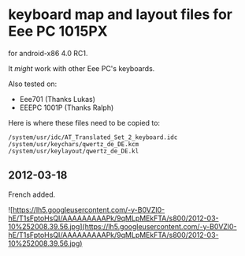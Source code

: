 # keyboard map and layout files for Eee PC 1015PX #

for android-x86 4.0 RC1.

It _might_ work with other Eee PC's keyboards.

Also tested on:
  * Eee701 (Thanks Lukas)
  * EEEPC 1001P (Thanks Ralph)


Here is where these files need to be copied to:
```
/system/usr/idc/AT_Translated_Set_2_keyboard.idc
/system/usr/keychars/qwertz_de_DE.kcm
/system/usr/keylayout/qwertz_de_DE.kl
```

## 2012-03-18 ##
French added.

![https://lh5.googleusercontent.com/-y-B0VZl0-hE/T1sFptoHsQI/AAAAAAAAAPk/9qMLpMEkFTA/s800/2012-03-10%252008.39.56.jpg](https://lh5.googleusercontent.com/-y-B0VZl0-hE/T1sFptoHsQI/AAAAAAAAAPk/9qMLpMEkFTA/s800/2012-03-10%252008.39.56.jpg)